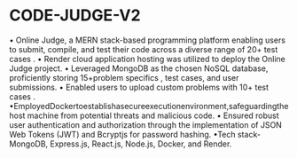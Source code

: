 # CODE-JUDGE-V2

• Online Judge, a MERN stack-based programming platform enabling users to submit, compile, and test their code across a diverse range of 20+ test cases .
• Render cloud application hosting was utilized to deploy the Online Judge project. • Leveraged MongoDB as the chosen NoSQL database, proficiently storing 15+problem specifics , test cases, and user submissions.
• Enabled users to upload custom problems with 10+ test cases . •EmployedDockertoestablishasecureexecutionenvironment,safeguardingthe host machine from potential threats and malicious code.
• Ensured robust user authentication and authorization through the implementation of JSON Web Tokens (JWT) and Bcryptjs for password hashing. •Tech stack- MongoDB, Express.js, React.js, Node.js, Docker, and Render.
